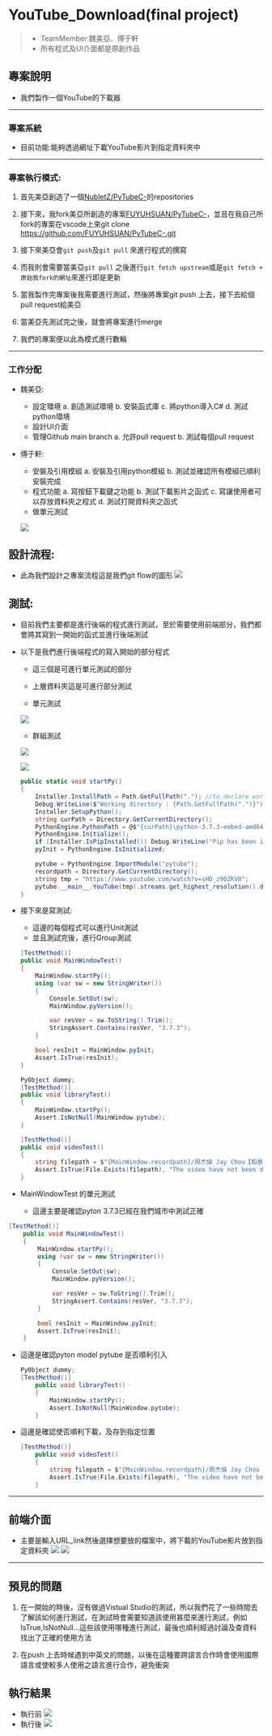 # YouTube_Download(final project)
>* TeamMember:魏美亞、傅于軒
>* 所有程式及UI介面都是原創作品

## 專案說明
* 我們製作一個YouTube的下載器

---

### 專案系統
* 目前功能:能夠透過網址下載YouTube影片到指定資料夾中

---

### 專案執行模式:
1. 首先美亞創造了一個[NubletZ/PyTubeC-](https://github.com/NubletZ/PyTubeC-)的repositories

2. 接下來，我fork美亞所創造的專案[FUYUHSUAN/PyTubeC-](https://github.com/FUYUHSUAN/PyTubeC-?organization=FUYUHSUAN&organization=FUYUHSUAN)，並且在我自己所fork的專案在vscode上來git clone https://github.com/FUYUHSUAN/PyTubeC-.git


3. 接下來美亞會`git push`及`git pull` 來進行程式的撰寫

4. 而我則會需要當美亞`git pull` 之後進行`git fetch upstream`或是`git fetch + 原始我fork的網址`來進行即是更新

5. 當我製作完專案後我需要進行測試，然後將專案git push 上去，接下去給個pull request給美亞

6. 當美亞先測試完之後，就會將專案進行merge

7. 我們的專案便以此為模式進行數輪

---

### 工作分配

* 魏美亞: 
    * 設定環境
        a. 創造測試環境
        b. 安裝函式庫
        c. 將python導入C#
        d. 測試python環境
    * 設計UI介面
    * 管理Github main branch
        a. 允許pull request
        b. 測試每個pull request
* 傅于軒: 
    * 安裝及引用模組
        a. 安裝及引用python模組
        b. 測試並確認所有模組已順利安裝完成
    * 程式功能
        a. 寫按鈕下載鍵之功能
        b. 測試下載影片之函式
        c. 寫讓使用者可以存放資料夾之程式 
        d. 測試打開資料夾之函式
    * 做單元測試


    ![](picture/workflow.jpg)

## 設計流程:
* 此為我們設計之專案流程這是我們git flow的圖形
    ![](picture/git_flow.jpg)

## 測試:
* 目前我們主要都是進行後端的程式進行測試，至於需要使用前端部分，我們都會將其寫到一開始的函式並進行後端測試


* 以下是我們進行後端程式的寫入開始的部分程式
    * 這三個是可進行單元測試的部分
    * 上層資料夾這是可進行部分測試

    * 單元測試

    ![](picture/unit1.PNG)
    * 群組測試

    ![](picture/group.PNG)

    ![](picture/test.jpg)
    ```C#
    public static void startPy()
    {
        Installer.InstallPath = Path.GetFullPath("."); //to declare workdir
        Debug.WriteLine($"Working directory : {Path.GetFullPath(".")}");
        Installer.SetupPython();
        string curPath = Directory.GetCurrentDirectory();
        PythonEngine.PythonPath = @$"{curPath}\python-3.7.3-embed-amd64\python37.zip;{curPath}\python-3.7.3-embed-amd64;{curPath}\python-3.7.3-embed-amd64\Lib\site-packages;{curPath}\python-3.7.3-embed-amd64\Lib\site-packages\numpy\core";
        PythonEngine.Initialize();
        if (Installer.IsPipInstalled()) Debug.WriteLine("Pip has been installed :)");
        pyInit = PythonEngine.IsInitialized;

        pytube = PythonEngine.ImportModule("pytube");
        recordpath = Directory.GetCurrentDirectory();
        string tmp = "https://www.youtube.com/watch?v=sHD_z90ZKV0";
        pytube.__main__.YouTube(tmp).streams.get_highest_resolution().download(recordpath);
    }
    ```

* 接下來是寫測試:
    * 這邊的每個程式可以進行Unit測試
    * 並且測試完後，進行Group測試
    ```C#
    [TestMethod()]
    public void MainWindowTest()
    {
        MainWindow.startPy();
        using (var sw = new StringWriter())
        {
            Console.SetOut(sw);
            MainWindow.pyVersion();

            var resVer = sw.ToString().Trim();
            StringAssert.Contains(resVer, "3.7.3");
        }

        bool resInit = MainWindow.pyInit;
        Assert.IsTrue(resInit);
    }

    PyObject dummy;
    [TestMethod()]
    public void libraryTest()
    {
        MainWindow.startPy();
        Assert.IsNotNull(MainWindow.pytube);
    }

    [TestMethod()]
    public void videoTest()
    {
        string filepath = $"{MainWindow.recordpath}/周杰倫 Jay Chou【稻香 Rice Field】-Official Music Video.mp4";
        Assert.IsTrue(File.Exists(filepath), "The video have not been downloaded yet!");
    }
    ```  

* MainWindowTest 的單元測試
    * 這邊主要是確認pyton 3.7.3已經在我們城市中測試正確
```C#
[TestMethod()]
    public void MainWindowTest()
    {
        MainWindow.startPy();
        using (var sw = new StringWriter())
        {
            Console.SetOut(sw);
            MainWindow.pyVersion();

            var resVer = sw.ToString().Trim();
            StringAssert.Contains(resVer, "3.7.3");
        }

        bool resInit = MainWindow.pyInit;
        Assert.IsTrue(resInit);
    }
``` 
* 這邊是確認pyton model pytube 是否順利引入
    ```C#
    PyObject dummy;
    [TestMethod()]
        public void libraryTest()
        {
            MainWindow.startPy();
            Assert.IsNotNull(MainWindow.pytube);
        }
    ```

* 這邊是確認使否順利下載，及存到指定位置
    ```C#
    [TestMethod()]
        public void videoTest()
        {
            string filepath = $"{MainWindow.recordpath}/周杰倫 Jay Chou【稻香 Rice Field】-Official Music Video.mp4";
            Assert.IsTrue(File.Exists(filepath), "The video have not been downloaded yet!");
        }
    ```
---     

## 前端介面
* 主要是輸入URL_link然後選擇想要放的檔案中，將下載的YouTube影片放到指定資料夾
![](picture/flow.jpg)
![](picture/youtube.jpg)

---

## 預見的問題
1. 在一開始的時後，沒有做過Vistual Studio的測試，所以我們花了一些時間去了解該如何進行測試，在測試時會需要知道該使用甚麼來進行測試，例如IsTrue,IsNotNull...這些該使用哪種進行測試，最後也順利經過討論及查資料找出了正確的使用方法

2. 在push 上去時候遇到中英文的問題，以後在這種要跨語言合作時會使用國際語言或使較多人使用之語言進行合作，避免衝突

## 執行結果
* 執行前
![](picture/empty.jpg)
* 執行後
![](picture/have.jpg)




